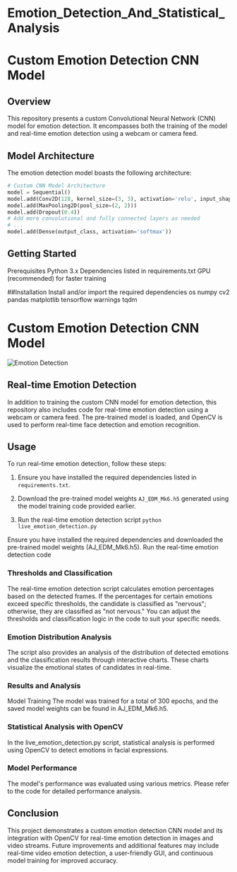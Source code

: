 # Emotion_Detection_And_Statistical_Analysis
# Custom Emotion Detection CNN Model



## Overview

This repository presents a custom Convolutional Neural Network (CNN) model for emotion detection. It encompasses both the training of the model and real-time emotion detection using a webcam or camera feed.

## Model Architecture

The emotion detection model boasts the following architecture:

```python
# Custom CNN Model Architecture
model = Sequential()
model.add(Conv2D(128, kernel_size=(3, 3), activation='relu', input_shape=(48, 48, 1)))
model.add(MaxPooling2D(pool_size=(2, 2)))
model.add(Dropout(0.4))
# Add more convolutional and fully connected layers as needed
# ...
model.add(Dense(output_class, activation='softmax'))
```

## Getting Started
Prerequisites
Python 3.x
Dependencies listed in requirements.txt
GPU (recommended) for faster training

##Installation
Install and/or import the required dependencies
os
numpy
cv2
pandas
matplotlib
tensorflow
warnings
tqdm


# Custom Emotion Detection CNN Model

![Emotion Detection](emotion_detection_image.png)

## Real-time Emotion Detection

In addition to training the custom CNN model for emotion detection, this repository also includes code for real-time emotion detection using a webcam or camera feed. The pre-trained model is loaded, and OpenCV is used to perform real-time face detection and emotion recognition.

## Usage

To run real-time emotion detection, follow these steps:

1. Ensure you have installed the required dependencies listed in `requirements.txt`.

2. Download the pre-trained model weights `AJ_EDM_Mk6.h5` generated using the model training code provided earlier.

3. Run the real-time emotion detection script `python live_emotion_detection.py`


Ensure you have installed the required dependencies and downloaded the pre-trained model weights (AJ_EDM_Mk6.h5).
Run the real-time emotion detection code

### Thresholds and Classification
The real-time emotion detection script calculates emotion percentages based on the detected frames. If the percentages for certain emotions exceed specific thresholds, the candidate is classified as "nervous"; otherwise, they are classified as "not nervous." You can adjust the thresholds and classification logic in the code to suit your specific needs.

### Emotion Distribution Analysis
The script also provides an analysis of the distribution of detected emotions and the classification results through interactive charts. These charts visualize the emotional states of candidates in real-time.

### Results and Analysis
Model Training
The model was trained for a total of 300 epochs, and the saved model weights can be found in AJ_EDM_Mk6.h5.

### Statistical Analysis with OpenCV
In the live_emotion_detection.py script, statistical analysis is performed using OpenCV to detect emotions in facial expressions.

### Model Performance
The model's performance was evaluated using various metrics. Please refer to the code for detailed performance analysis.

## Conclusion
This project demonstrates a custom emotion detection CNN model and its integration with OpenCV for real-time emotion detection in images and video streams. Future improvements and additional features may include real-time video emotion detection, a user-friendly GUI, and continuous model training for improved accuracy.

